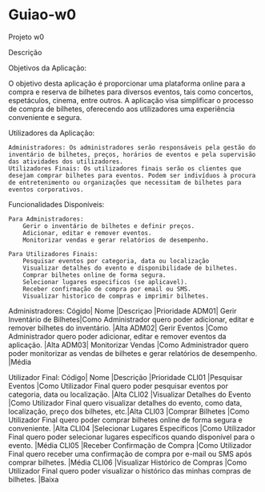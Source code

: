 # Guiao-w0

Projeto w0

Descrição


Objetivos da Aplicação:

O objetivo desta aplicação é proporcionar uma plataforma online para a compra e reserva de bilhetes para diversos eventos, tais como concertos, espetáculos, cinema, entre outros. A aplicação visa simplificar o processo de compra de bilhetes, oferecendo aos utilizadores uma experiência conveniente e segura. 


Utilizadores da Aplicação:

    Administradores: Os administradores serão responsáveis pela gestão do inventário de bilhetes, preços, horários de eventos e pela supervisão das atividades dos utilizadores.
    Utilizadores Finais: Os utilizadores finais serão os clientes que desejam comprar bilhetes para eventos. Podem ser indivíduos à procura de entretenimento ou organizações que necessitam de bilhetes para eventos corporativos.

Funcionalidades Disponíveis:

    Para Administradores:
    	Gerir o inventário de bilhetes e definir preços.
    	Adicionar, editar e remover eventos.
    	Monitorizar vendas e gerar relatórios de desempenho.
       
    Para Utilizadores Finais:
    	Pesquisar eventos por categoria, data ou localização
    	Visualizar detalhes do evento e disponibilidade de bilhetes.
    	Comprar bilhetes online de forma segura.
    	Selecionar lugares especificos (se aplicavel).
    	Receber confirmação de compra por email ou SMS.
    	Visualizar historico de compras e imprimir bilhetes.
 
 Administradores:
Cógido| Nome			            |Descriçao											  	                                            |Prioridade
ADM01|	Gerir Inventário de Bilhetes|Como Administrador quero poder adicionar, editar e remover bilhetes do inventário.		  	        |Alta
ADM02|	Gerir Eventos               |Como Administrador quero poder adicionar, editar e remover eventos da aplicação.  		  	        |Alta
ADM03|	Monitorizar Vendas          |Como Administrador quero poder monitorizar as vendas de bilhetes e gerar relatórios de desempenho. |Média

Utilizador Final:
Código|	Nome				            |Descrição													                                                |Prioridade
CLI01 |Pesquisar Eventos		        |Como Utilizador Final quero poder pesquisar eventos por categoria, data ou localização.			        |Alta
CLI02 |Visualizar Detalhes do Evento	|Como Utilizador Final quero visualizar detalhes do evento, como data, localização, preço dos bilhetes, etc.|Alta
CLI03 |Comprar Bilhetes 		        |Como Utilizador Final quero poder comprar bilhetes online de forma segura e conveniente.			        |Alta
CLI04 |Selecionar Lugares Específicos	|Como Utilizador Final quero poder selecionar lugares específicos quando disponível para o evento.		    |Média
CLI05 |Receber Confirmação de Compra	|Como Utilizador Final quero receber uma confirmação de compra por e-mail ou SMS após comprar bilhetes.		|Média
CLI06 |Visualizar Histórico de Compras	|Como Utilizador Final quero poder visualizar o histórico das minhas compras de bilhetes. 			        |Baixa
				

